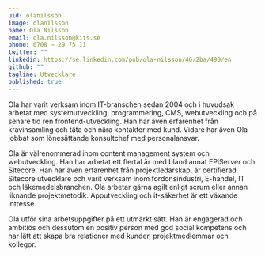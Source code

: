 ```yaml
---
uid: olanilsson
image: olanilsson
name: Ola Nilsson
email: ola.nilsson@kits.se
phone: 0708 – 29 75 11
twitter: ""
linkedin: https://se.linkedin.com/pub/ola-nilsson/46/2ba/490/en
github: ""
tagline: Utvecklare
published: true
---
```


Ola har varit verksam inom IT-branschen sedan 2004 och i huvudsak arbetat med systemutveckling, programmering, CMS, webutveckling och på senare tid ren frontend-utveckling. Han har även erfarenhet från kravinsamling och täta och nära kontakter med kund. Vidare har även Ola jobbat som lönesättande konsultchef med personalansvar.

Ola är välrenommerad inom content management system och webutveckling. Han har arbetat ett flertal år med bland annat EPiServer och Sitecore. Han har även erfarenhet från projektledarskap, är certifierad Sitecore utvecklare och varit verksam inom fordonsindustri, E-handel, IT och läkemedelsbranchen. Ola arbetar gärna agilt enligt scrum eller annan liknande projektmetodik. Apputveckling och it-säkerhet är ett växande intresse.

Ola utför sina arbetsuppgifter på ett utmärkt sätt. Han är engagerad och ambitiös och dessutom en positiv person med god social kompetens och har lätt att skapa bra relationer med kunder, projektmedlemmar och kollegor.

